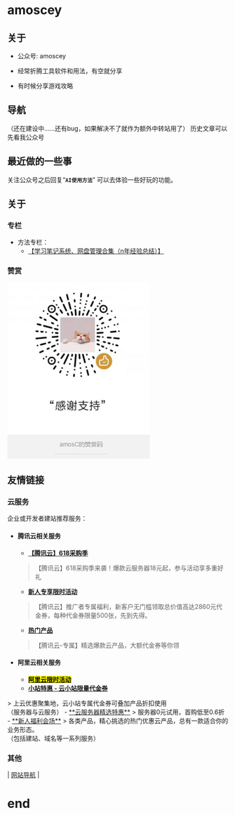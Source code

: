 # amoscey
## 关于

- 公众号: amoscey

- 经常折腾工具软件和用法，有空就分享
- 有时候分享游戏攻略

## 导航

（还在建设中……还有bug，如果解决不了就作为额外中转站用了）
历史文章可以先看我公众号

<!-- bug不少，但是我不会调，唉，怎么弄，要不我先换个其他的方法，这里作为中转站也行吧 -->

## 最近做的一些事

关注公众号之后回复“**`AI使用方法`**”
可以去体验一些好玩的功能。

## 关于
### 专栏
- 方法专栏：
	- <a target="_blank" href="https://mianbaoduo.com/o/bread/YpuUlJlv">【学习笔记系统、网盘管理合集（n年经验总结）】</a>

<!-- 
[【学习笔记系统、网盘管理合集（n年经验总结）】](https://mianbaoduo.com/o/bread/YpuUlJlv)
https://mianbaoduo.com/o/bread/YpuUlJlv
 -->
### 赞赏
![赞赏码-amoscey](vx_images/208173821224427.png)
<!-- 
![image](https://user-images.githubusercontent.com/101571163/170822018-99a59847-84e0-445a-909a-cca2da71f9db.png)
 -->

## 友情链接

### 云服务
企业或开发者建站推荐服务：

- #### **腾讯云相关服务**
	- <a target="_blank" href="https://cloud.tencent.com/act/cps/redirect?redirect=2260&cps_key=381ec8b123b6d4e93ad7320e04a977c5&from=console">**【腾讯云】618采购季**</a>
	> 【腾讯云】618采购季来袭！爆款云服务器18元起，参与活动享多重好礼
	- <a target="_blank" href="https://cloud.tencent.com/act/cps/redirect?redirect=1040&cps_key=381ec8b123b6d4e93ad7320e04a977c5&from=console">**新人专享限时活动**</a>
	> 【腾讯云】推广者专属福利，新客户无门槛领取总价值高达2860元代金券，每种代金券限量500张，先到先得。
	- <a target="_blank" href="https://cloud.tencent.com/act/cps/redirect?redirect=2243&cps_key=381ec8b123b6d4e93ad7320e04a977c5&from=console">**热门产品**</a>
	> 【腾讯云-专属】精选爆款云产品，大额代金券等你领

- #### **阿里云相关服务**
	- <a target="_blank" href="https://www.aliyun.com/activity/ambassador/share-gift/goods?taskCode=shareNew2206&recordId=4137248&userCode=drqqb5s6">**<mark>阿里云限时活动</mark>**</a> <!-- https://www.aliyun.com/minisite/goods?taskPkg=amb618all&pkgSid=435111&recordId=4137223&userCode=drqqb5s6  -->
	- <a target="_blank" href="https://www.aliyun.com/minisite/goods?userCode=drqqb5s6">**小站特惠 - 云小站限量代金券**
</a>
	> 上云优惠聚集地，云小站专属代金券可叠加产品折扣使用 <br /> （服务器与云服务）
	- <a target="_blank" href="https://www.aliyun.com/daily-act/ecs/activity_selection?userCode=drqqb5s6">**云服务器精选特惠**</a>
	> 服务器0元试用，首购低至0.6折
	- <a target="_blank" href="https://www.aliyun.com/activity/new?userCode=drqqb5s6">**新人福利会场**</a>
	> 各类产品，精心挑选的热门优惠云产品，总有一款适合你的业务形态。 <br /> （包括建站、域名等一系列服务）



### 其他
| <a target="_blank" href="https://www.2345.com/?k23333k">网站导航</a> |

# end
